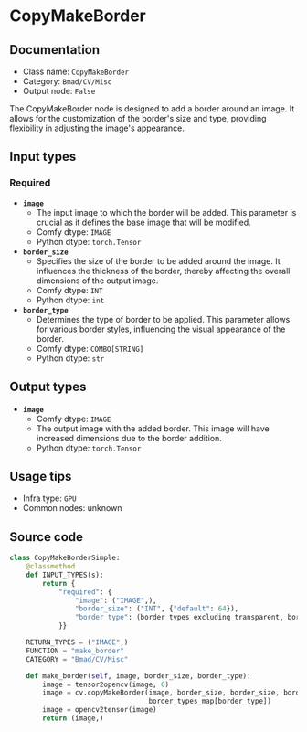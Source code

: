 # CopyMakeBorder
## Documentation
- Class name: `CopyMakeBorder`
- Category: `Bmad/CV/Misc`
- Output node: `False`

The CopyMakeBorder node is designed to add a border around an image. It allows for the customization of the border's size and type, providing flexibility in adjusting the image's appearance.
## Input types
### Required
- **`image`**
    - The input image to which the border will be added. This parameter is crucial as it defines the base image that will be modified.
    - Comfy dtype: `IMAGE`
    - Python dtype: `torch.Tensor`
- **`border_size`**
    - Specifies the size of the border to be added around the image. It influences the thickness of the border, thereby affecting the overall dimensions of the output image.
    - Comfy dtype: `INT`
    - Python dtype: `int`
- **`border_type`**
    - Determines the type of border to be applied. This parameter allows for various border styles, influencing the visual appearance of the border.
    - Comfy dtype: `COMBO[STRING]`
    - Python dtype: `str`
## Output types
- **`image`**
    - Comfy dtype: `IMAGE`
    - The output image with the added border. This image will have increased dimensions due to the border addition.
    - Python dtype: `torch.Tensor`
## Usage tips
- Infra type: `GPU`
- Common nodes: unknown


## Source code
```python
class CopyMakeBorderSimple:
    @classmethod
    def INPUT_TYPES(s):
        return {
            "required": {
                "image": ("IMAGE",),
                "border_size": ("INT", {"default": 64}),
                "border_type": (border_types_excluding_transparent, border_types[0])
            }}

    RETURN_TYPES = ("IMAGE",)
    FUNCTION = "make_border"
    CATEGORY = "Bmad/CV/Misc"

    def make_border(self, image, border_size, border_type):
        image = tensor2opencv(image, 0)
        image = cv.copyMakeBorder(image, border_size, border_size, border_size, border_size,
                                  border_types_map[border_type])
        image = opencv2tensor(image)
        return (image,)

```
